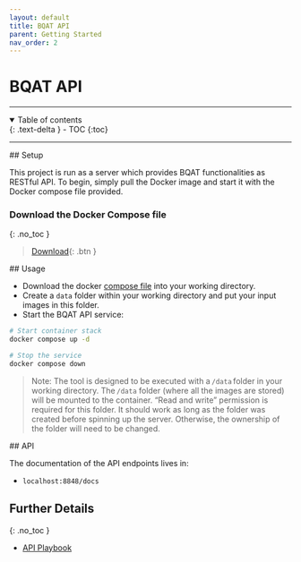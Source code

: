 ```yaml
---
layout: default
title: BQAT API
parent: Getting Started
nav_order: 2
---
```


# BQAT API

---
<details open markdown="block">
  <summary>
    Table of contents
  </summary>
  {: .text-delta }
- TOC
{:toc}
</details>

---


<a name="setup">
## Setup

This project is run as a server which provides BQAT functionalities as RESTful API. To begin, simply pull the Docker image and start it with the Docker compose file provided. 

### Download the Docker Compose file
{: .no_toc }

> [Download](https://raw.githubusercontent.com/Biometix/bqat-api/main/compose.yaml){: .btn }


<a name="usage">
## Usage

+ Download the docker [compose file](https://raw.githubusercontent.com/Biometix/bqat-api/main/compose.yaml) into your working directory.
+ Create a `data` folder within your working directory and put your input images in this folder.
+ Start the BQAT API service:

``` sh
# Start container stack
docker compose up -d

# Stop the service
docker compose down
```

> Note: The tool is designed to be executed with a `/data` folder in your working directory. The `/data` folder (where all the images are stored) will be mounted to the container. “Read and write” permission is required for this folder. It should work as long as the folder was created before spinning up the server. Otherwise, the ownership of the folder will need to be changed. 

<a name="api">
## API

The documentation of the API endpoints lives in:

* `localhost:8848/docs`

## Further Details
{: .no_toc }
+ [API Playbook](https://biometix.github.io/playbook/api.html)
